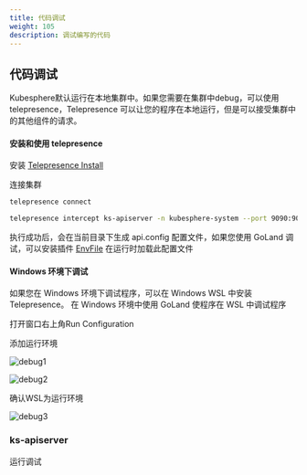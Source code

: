 ```yaml
---
title: 代码调试
weight: 105
description: 调试编写的代码
---
```


## 代码调试

Kubesphere默认运行在本地集群中。如果您需要在集群中debug，可以使用 telepresence，Telepresence 可以让您的程序在本地运行，但是可以接受集群中的其他组件的请求。

#### 安装和使用 telepresence

安装 [Telepresence Install](https://www.telepresence.io/docs/latest/install)

连接集群
```bash
telepresence connect
```

```bash
telepresence intercept ks-apiserver -n kubesphere-system --port 9090:9090 --env-file ./api.config
```
执行成功后，会在当前目录下生成 api.config 配置文件，如果您使用 GoLand 调试，可以安装插件 [EnvFile](https://plugins.jetbrains.com/plugin/7861-envfile) 
在运行时加载此配置文件

#### Windows 环境下调试
如果您在 Windows 环境下调试程序，可以在 Windows WSL 中安装 Telepresence。 在 Windows 环境中使用 GoLand 使程序在 WSL 中调试程序

打开窗口右上角Run Configuration

添加运行环境

![debug1](/images/get-started/debug1.png)

![debug2](/images/get-started/debug2.png)

确认WSL为运行环境

![debug3](/images/get-started/debug3.png)

### ks-apiserver

运行调试


